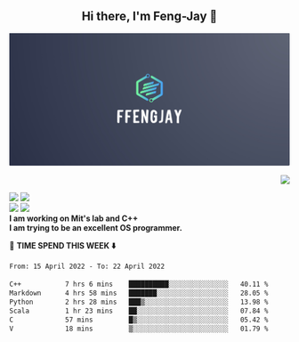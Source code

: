 <h2 align="center"> Hi there, I'm Feng-Jay 👋 </h2>  

![](https://github.com/Feng-Jay/DataStruct/blob/master/Image/1.png)  

<img align="right" src="https://github-readme-stats.vercel.app/api?username=Feng-Jay&show_icons=true&icon_color=CE1D2D&text_color=718096&bg_color=ffffff&hide_title=true" />


&emsp;

![](https://visitor-badge.glitch.me/badge?page_id=Feng-Jay.readme)
![](https://img.shields.io/badge/Concentrate-Cpp-blue)  
![](https://img.shields.io/badge/Rust-primer-orange)
![](https://img.shields.io/badge/Target-OS-9cf)  
**I am working on Mit's lab and C++**  
**I am trying to be an excellent OS programmer.**  


📘 **TIME SPEND THIS WEEK ⬇️**
<!--START_SECTION:waka-->

```text
From: 15 April 2022 - To: 22 April 2022

C++           7 hrs 6 mins    ██████████░░░░░░░░░░░░░░░   40.11 %
Markdown      4 hrs 58 mins   ███████░░░░░░░░░░░░░░░░░░   28.05 %
Python        2 hrs 28 mins   ███▒░░░░░░░░░░░░░░░░░░░░░   13.98 %
Scala         1 hr 23 mins    ██░░░░░░░░░░░░░░░░░░░░░░░   07.84 %
C             57 mins         █▒░░░░░░░░░░░░░░░░░░░░░░░   05.42 %
V             18 mins         ▒░░░░░░░░░░░░░░░░░░░░░░░░   01.79 %
```

<!--END_SECTION:waka-->
